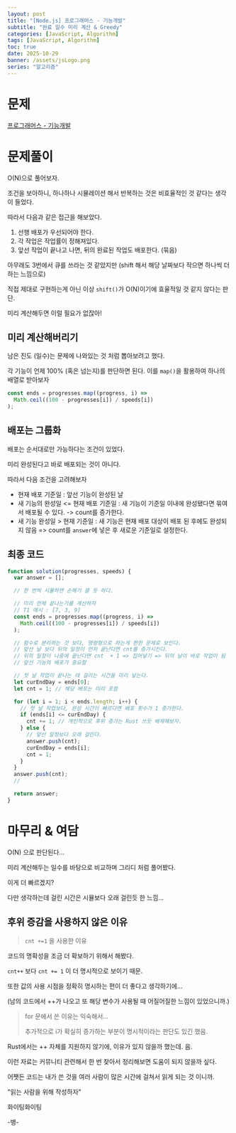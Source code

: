 ```yaml
---
layout: post
title: "[Node.js] 프로그래머스 - 기능개발"
subtitle: "완료 일수 미리 계산 & Greedy"
categories: [JavaScript, Algorithm]
tags: [JavaScript, Algorithm]
toc: true
date: 2025-10-29
banner: /assets/jsLogo.png
series: "알고리즘"
---
```


# 문제

[프로그래머스 - 기능개발](https://school.programmers.co.kr/learn/courses/30/lessons/42586)

# 문제풀이

O(N)으로 풀어보자.

조건을 보아하니, 하나하나 시뮬레이션 해서 반복하는 것은 비효율적인 것 같다는 생각이 들었다.

따라서 다음과 같은 접근을 해보았다.

1. 선행 배포가 우선되어야 한다.
2. 각 작업은 작업률이 정해져있다.
3. 앞선 작업이 끝나고 나면, 뒤의 완료된 작업도 배포한다. (묶음)

아무래도 3번에서 큐를 쓰라는 것 같았지만 (shift 해서 해당 날짜보다 작으면 하나씩 더하는 느낌으로)

직접 제대로 구현하는게 아닌 이상 `shift()`가 O(N)이기에 효율적일 것 같지 않다는 판단.

미리 계산해두면 이럴 필요가 없잖아!

## 미리 계산해버리기

남은 진도 (일수)는 문제에 나와있는 것 처럼 뽑아보려고 했다.

각 기능이 언제 100% (혹은 넘는지)를 판단하면 된다. 이를 `map()`을 활용하여 하나의 배열로 받아보자

```js
const ends = progresses.map((progress, i) =>
  Math.ceil((100 - progresses[i]) / speeds[i])
);
```

## 배포는 그룹화

배포는 순서대로만 가능하다는 조건이 있었다.

미리 완성된다고 바로 배포되는 것이 아니다.

따라서 다음 조건을 고려해보자

- 현재 배포 기준일 : 앞선 기능이 완성된 날
- 새 기능의 완성일 <= 현재 배포 기준일 : 새 기능이 기준일 이내에 완성됐다면 묶여서 배포될 수 있다. -> count를 증가한다.
- 새 기능 완성일 > 현재 기준일 : 새 기능은 현재 배포 대상이 배포 된 후에도 완성되지 않음 => count를 `answer`에 넣은 후 새로운 기준일로 설정한다.

## 최종 코드

```js
function solution(progresses, speeds) {
  var answer = [];

  // 한 번씩 시뮬하면 손해가 클 듯 하다.

  // 미리 언제 끝나는가를 계산하자
  // T1 예시 : [7, 3, 9]
  const ends = progresses.map((progress, i) =>
    Math.ceil((100 - progresses[i]) / speeds[i])
  );

  // 함수로 분리하는 것 보다, 명령형으로 하는게 편한 문제로 보인다.
  // 앞선 날 보다 뒤의 일정이 먼저 끝난다면 cnt를 증가시킨다.
  // 뒤의 일정이 나중에 끝난다면 cnt  + 1 => 집어넣기 => 뒤의 날이 바로 작업이 됨
  // 앞선 기능의 배포가 중요함

  // 첫 날 작업이 끝나는 데 걸리는 시간을 미리 넣는다.
  let curEndDay = ends[0];
  let cnt = 1; // 해당 배포는 미리 포함

  for (let i = 1; i < ends.length; i++) {
    // 첫 날 작업보다, 완성 시간이 빠르다면 배포 횟수가 1 증가한다.
    if (ends[i] <= curEndDay) {
      cnt += 1; // 개인적으로 후위 증가는 Rust 쓰듯 배제해보자.
    } else {
      // 앞선 일정보다 오래 걸린다.
      answer.push(cnt);
      curEndDay = ends[i];
      cnt = 1;
    }
  }
  answer.push(cnt);
  //

  return answer;
}
```

# 마무리 & 여담

O(N) 으로 판단된다...

미리 계산해두는 일수를 바탕으로 비교하며 그리디 처럼 풀어봤다.

이게 더 빠르겠지?

다만 생각하는데 걸린 시간은 시뮬보다 오래 걸린듯 한 느낌...

## 후위 증감을 사용하지 않은 이유

> `cnt +=1` 을 사용한 이유

코드의 명확성을 조금 더 확보하기 위해서 해봤다.

`cnt++` 보다 `cnt += 1` 이 더 명시적으로 보이기 때문.

또한 값의 사용 시점을 정확히 명시하는 편이 더 좋다고 생각하기에...

(남의 코드에서 ++가 나오고 또 해당 변수가 사용될 때 어질어질한 느낌이 있었으니까.)

> for 문에서 쓴 이유는 익숙해서...
>
> 추가적으로 i가 확실히 증가하는 부분이 명시적이라는 판단도 있긴 했음.

Rust에서는 ++ 자체를 지원하지 않기에, 이유가 있지 않을까 했는데. 음.

이런 자료는 커뮤니티 관련해서 한 번 찾아서 정리해보면 도움이 되지 않을까 싶다.

어쨋든 코드는 내가 쓴 것을 여러 사람이 많은 시간에 걸쳐서 읽게 되는 것 이니까.

"읽는 사람을 위해 작성하자"

화이팅화이팅

-뱅-

